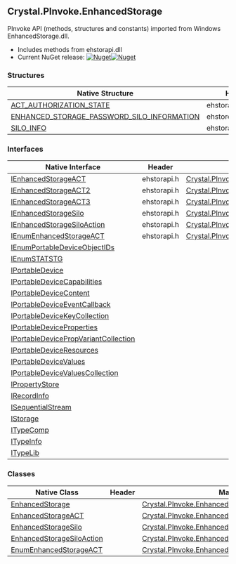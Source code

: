 ## Crystal.PInvoke.EnhancedStorage  
PInvoke API (methods, structures and constants) imported from Windows EnhancedStorage.dll.

- Includes methods from ehstorapi.dll  
- Current NuGet release: [![Nuget](https://img.shields.io/nuget/v/Crystal.PInvoke.EnhancedStorage?logo=nuget&style=flat-square)![Nuget](https://img.shields.io/nuget/dt/Crystal.PInvoke.EnhancedStorage?label=%20&style=flat-square)](https://www.nuget.org/packages/Crystal.PInvoke.EnhancedStorage)  
### Structures  
Native Structure | Header | Managed Structure  
--- | --- | ---  
[ACT_AUTHORIZATION_STATE](https://www.google.com/search?num=5&q=ACT_AUTHORIZATION_STATE+site%3Adocs.microsoft.com) | ehstorapi.h | [Crystal.PInvoke.EnhancedStorage.ACT_AUTHORIZATION_STATE](https://github.com/dahall/Crystal/search?l=C%23&q=ACT_AUTHORIZATION_STATE)  
[ENHANCED_STORAGE_PASSWORD_SILO_INFORMATION](https://www.google.com/search?num=5&q=ENHANCED_STORAGE_PASSWORD_SILO_INFORMATION+site%3Adocs.microsoft.com) | ehstorextensions.h | [Crystal.PInvoke.EnhancedStorage.ENHANCED_STORAGE_PASSWORD_SILO_INFORMATION](https://github.com/dahall/Crystal/search?l=C%23&q=ENHANCED_STORAGE_PASSWORD_SILO_INFORMATION)  
[SILO_INFO](https://www.google.com/search?num=5&q=SILO_INFO+site%3Adocs.microsoft.com) | ehstorapi.h | [Crystal.PInvoke.EnhancedStorage.SILO_INFO](https://github.com/dahall/Crystal/search?l=C%23&q=SILO_INFO)  
### Interfaces  
Native Interface | Header | Managed Interface  
--- | --- | ---  
[IEnhancedStorageACT](https://www.google.com/search?num=5&q=IEnhancedStorageACT+site%3Adocs.microsoft.com) | ehstorapi.h | [Crystal.PInvoke.EnhancedStorage.IEnhancedStorageACT](https://github.com/dahall/Crystal/search?l=C%23&q=IEnhancedStorageACT)  
[IEnhancedStorageACT2](https://www.google.com/search?num=5&q=IEnhancedStorageACT2+site%3Adocs.microsoft.com) | ehstorapi.h | [Crystal.PInvoke.EnhancedStorage.IEnhancedStorageACT2](https://github.com/dahall/Crystal/search?l=C%23&q=IEnhancedStorageACT2)  
[IEnhancedStorageACT3](https://www.google.com/search?num=5&q=IEnhancedStorageACT3+site%3Adocs.microsoft.com) | ehstorapi.h | [Crystal.PInvoke.EnhancedStorage.IEnhancedStorageACT3](https://github.com/dahall/Crystal/search?l=C%23&q=IEnhancedStorageACT3)  
[IEnhancedStorageSilo](https://www.google.com/search?num=5&q=IEnhancedStorageSilo+site%3Adocs.microsoft.com) | ehstorapi.h | [Crystal.PInvoke.EnhancedStorage.IEnhancedStorageSilo](https://github.com/dahall/Crystal/search?l=C%23&q=IEnhancedStorageSilo)  
[IEnhancedStorageSiloAction](https://www.google.com/search?num=5&q=IEnhancedStorageSiloAction+site%3Adocs.microsoft.com) | ehstorapi.h | [Crystal.PInvoke.EnhancedStorage.IEnhancedStorageSiloAction](https://github.com/dahall/Crystal/search?l=C%23&q=IEnhancedStorageSiloAction)  
[IEnumEnhancedStorageACT](https://www.google.com/search?num=5&q=IEnumEnhancedStorageACT+site%3Adocs.microsoft.com) | ehstorapi.h | [Crystal.PInvoke.EnhancedStorage.IEnumEnhancedStorageACT](https://github.com/dahall/Crystal/search?l=C%23&q=IEnumEnhancedStorageACT)  
[IEnumPortableDeviceObjectIDs](https://www.google.com/search?num=5&q=IEnumPortableDeviceObjectIDs+site%3Adocs.microsoft.com) |  |   
[IEnumSTATSTG](https://www.google.com/search?num=5&q=IEnumSTATSTG+site%3Adocs.microsoft.com) |  |   
[IPortableDevice](https://www.google.com/search?num=5&q=IPortableDevice+site%3Adocs.microsoft.com) |  |   
[IPortableDeviceCapabilities](https://www.google.com/search?num=5&q=IPortableDeviceCapabilities+site%3Adocs.microsoft.com) |  |   
[IPortableDeviceContent](https://www.google.com/search?num=5&q=IPortableDeviceContent+site%3Adocs.microsoft.com) |  |   
[IPortableDeviceEventCallback](https://www.google.com/search?num=5&q=IPortableDeviceEventCallback+site%3Adocs.microsoft.com) |  |   
[IPortableDeviceKeyCollection](https://www.google.com/search?num=5&q=IPortableDeviceKeyCollection+site%3Adocs.microsoft.com) |  |   
[IPortableDeviceProperties](https://www.google.com/search?num=5&q=IPortableDeviceProperties+site%3Adocs.microsoft.com) |  |   
[IPortableDevicePropVariantCollection](https://www.google.com/search?num=5&q=IPortableDevicePropVariantCollection+site%3Adocs.microsoft.com) |  |   
[IPortableDeviceResources](https://www.google.com/search?num=5&q=IPortableDeviceResources+site%3Adocs.microsoft.com) |  |   
[IPortableDeviceValues](https://www.google.com/search?num=5&q=IPortableDeviceValues+site%3Adocs.microsoft.com) |  |   
[IPortableDeviceValuesCollection](https://www.google.com/search?num=5&q=IPortableDeviceValuesCollection+site%3Adocs.microsoft.com) |  |   
[IPropertyStore](https://www.google.com/search?num=5&q=IPropertyStore+site%3Adocs.microsoft.com) |  |   
[IRecordInfo](https://www.google.com/search?num=5&q=IRecordInfo+site%3Adocs.microsoft.com) |  |   
[ISequentialStream](https://www.google.com/search?num=5&q=ISequentialStream+site%3Adocs.microsoft.com) |  |   
[IStorage](https://www.google.com/search?num=5&q=IStorage+site%3Adocs.microsoft.com) |  |   
[ITypeComp](https://www.google.com/search?num=5&q=ITypeComp+site%3Adocs.microsoft.com) |  |   
[ITypeInfo](https://www.google.com/search?num=5&q=ITypeInfo+site%3Adocs.microsoft.com) |  |   
[ITypeLib](https://www.google.com/search?num=5&q=ITypeLib+site%3Adocs.microsoft.com) |  |   
### Classes  
Native Class | Header | Managed Class  
--- | --- | ---  
[EnhancedStorage](https://www.google.com/search?num=5&q=EnhancedStorage+site%3Adocs.microsoft.com) |  | [Crystal.PInvoke.EnhancedStorage](https://github.com/dahall/Crystal/search?l=C%23&q=EnhancedStorage)  
[EnhancedStorageACT](https://www.google.com/search?num=5&q=EnhancedStorageACT+site%3Adocs.microsoft.com) |  | [Crystal.PInvoke.EnhancedStorage.EnhancedStorageACT](https://github.com/dahall/Crystal/search?l=C%23&q=EnhancedStorageACT)  
[EnhancedStorageSilo](https://www.google.com/search?num=5&q=EnhancedStorageSilo+site%3Adocs.microsoft.com) |  | [Crystal.PInvoke.EnhancedStorage.EnhancedStorageSilo](https://github.com/dahall/Crystal/search?l=C%23&q=EnhancedStorageSilo)  
[EnhancedStorageSiloAction](https://www.google.com/search?num=5&q=EnhancedStorageSiloAction+site%3Adocs.microsoft.com) |  | [Crystal.PInvoke.EnhancedStorage.EnhancedStorageSiloAction](https://github.com/dahall/Crystal/search?l=C%23&q=EnhancedStorageSiloAction)  
[EnumEnhancedStorageACT](https://www.google.com/search?num=5&q=EnumEnhancedStorageACT+site%3Adocs.microsoft.com) |  | [Crystal.PInvoke.EnhancedStorage.EnumEnhancedStorageACT](https://github.com/dahall/Crystal/search?l=C%23&q=EnumEnhancedStorageACT)  
